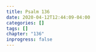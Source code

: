 ```yaml
---
title: Psalm 136
date: 2020-04-12T12:44:09-04:00
categories: []
tags: []
chapter: "136"
inprogress: false
---
```


